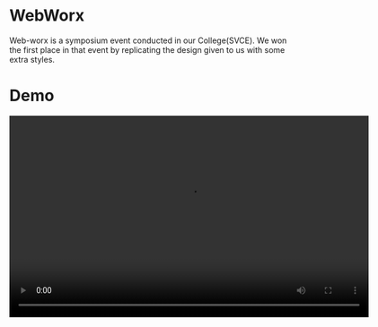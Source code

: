 # WebWorx
<p>Web-worx is a symposium event conducted in our College(SVCE). We won the first place in that event by replicating the design given to us with some extra styles.</p>

<h1>Demo</h1>
<video width="640" height="360" controls>
  <source src="https://github.com/prasannavb/WebWorx/WebWorx.mp4" type="video/mp4">
  Your browser does not support the video tag.
</video>
